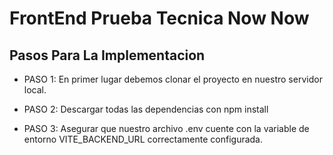 # FrontEnd Prueba Tecnica Now Now

## Pasos Para La Implementacion

- PASO 1: En primer lugar debemos clonar el proyecto en nuestro servidor local.

- PASO 2: Descargar todas las dependencias con npm install 

- PASO 3: Asegurar que nuestro archivo .env cuente con la variable de entorno VITE_BACKEND_URL correctamente configurada.